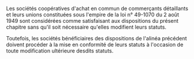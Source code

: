   
Les sociétés coopératives d'achat en commun de commerçants détaillants et leurs unions constituées sous l'empire de la loi n° 49-1070 du 2 août 1949 sont considérées comme satisfaisant aux dispositions du présent chapitre sans qu'il soit nécessaire qu'elles modifient leurs statuts.   

  
Toutefois, les sociétés bénéficiaires des dispositions de l'alinéa précédent doivent procéder à la mise en conformité de leurs statuts à l'occasion de toute modification ultérieure desdits statuts.  
